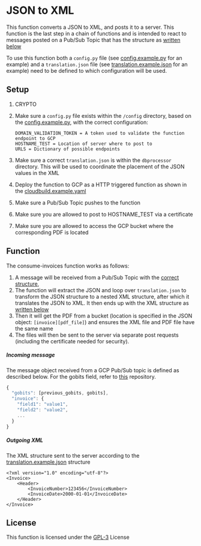 # JSON to XML
This function converts a JSON to XML, and posts it to a server. This function is the last step in a chain of functions and is intended to react to messages posted on a Pub/Sub Topic that has the structure as [written below](#ncoming-message)

To use this function both a ```config.py``` file (see [config.example.py](config/config.example.py) for an example) and a ```translation.json``` file (see [translation.example.json](config/translation.example.json) for an example) need to be defined to which configuration will be used.

## Setup
1. CRYPTO
2. Make sure a ```config.py``` file exists within the ```/config``` directory, based on the [config.example.py](config/config.example.py), with the correct configuration:
    ~~~
    DOMAIN_VALIDATION_TOKEN = A token used to validate the function endpoint to GCP
    HOSTNAME_TEST = Location of server where to post to
    URLS = Dictionary of possible endpoints
    ~~~

3. Make sure a correct ```translation.json``` is within the ```dbprocessor``` directory. This will be used to coordinate the placement of the JSON values in the XML
5. Deploy the function to GCP as a HTTP triggered function as shown in the [cloudbuild.example.yaml](cloudbuild.example.yaml)
5. Make sure a Pub/Sub Topic pushes to the function
6. Make sure you are allowed to post to HOSTNAME_TEST via a certificate
7. Make sure you are allowed to access the GCP bucket where the corresponding PDF is located

## Function
The consume-invoices function works as follows:
1. A message will be received from a Pub/Sub Topic with the [correct structure](#incoming-message),
2. The function will extract the JSON and loop over ```translation.json``` to transform the JSON structure to a nested XML structure, after which it translates the JSON to XML. It then ends up with the XML structure as [written below](#outgoing-xml)
3. Then it will get the PDF from a bucket (location is specified in the JSON object: ```[invoice][pdf_file]```) and ensures the XML file and PDF file have the same name
4. The files will then be sent to the server via separate post requests (including the certificate needed for security).


##### Incoming message
The message object received from a GCP Pub/Sub topic is defined as described below. For the gobits field, refer to [this](https://github.com/vwt-digital/gobits) repository.

~~~javascript
{
  "gobits": [previous_gobits, gobits],
  "invoice": {
    "field1": "value1",
    "field2": "value2",
    ...
  }
}
~~~

##### Outgoing XML
The XML structure sent to the server according to the [translation.example.json](config/translation.example.json) structure
~~~
<?xml version="1.0" encoding="utf-8"?>
<Invoice>
    <Header>
        <InvoiceNumber>123456</InvoiceNumber>
        <InvoiceDate>2000-01-01</InvoiceDate>
    </Header>
</Invoice>
~~~

## License
This function is licensed under the [GPL-3](https://www.gnu.org/licenses/gpl-3.0.en.html) License
